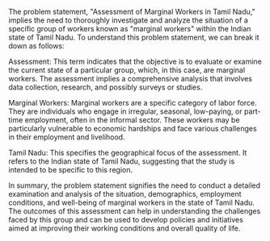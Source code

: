 The problem statement, "Assessment of Marginal Workers in Tamil Nadu," implies the need to thoroughly investigate and analyze the situation of a specific group of workers known as "marginal workers" within the Indian state of Tamil Nadu. To understand this problem statement, we can break it down as follows:

Assessment: This term indicates that the objective is to evaluate or examine the current state of a particular group, which, in this case, are marginal workers. The assessment implies a comprehensive analysis that involves data collection, research, and possibly surveys or studies.

Marginal Workers: Marginal workers are a specific category of labor force. They are individuals who engage in irregular, seasonal, low-paying, or part-time employment, often in the informal sector. These workers may be particularly vulnerable to economic hardships and face various challenges in their employment and livelihood.

Tamil Nadu: This specifies the geographical focus of the assessment. It refers to the Indian state of Tamil Nadu, suggesting that the study is intended to be specific to this region.

In summary, the problem statement signifies the need to conduct a detailed examination and analysis of the situation, demographics, employment conditions, and well-being of marginal workers in the state of Tamil Nadu. The outcomes of this assessment can help in understanding the challenges faced by this group and can be used to develop policies and initiatives aimed at improving their working conditions and overall quality of life.

